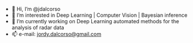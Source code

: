 - 👋 Hi, I’m @jdalcorso
- 👀 I’m interested in Deep Learning | Computer Vision | Bayesian inference
- 🌱 I’m currently working on Deep Learning automated methods for the analysis of radar data
- 📫 e-mail: jordy.dalcorso@gmail.com

<!---
jdalcorso/jdalcorso is a ✨ special ✨ repository because its `README.md` (this file) appears on your GitHub profile.
You can click the Preview link to take a look at your changes.
--->

